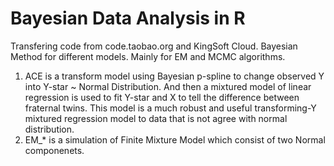 # Bayesian Data Analysis in R
Transfering code from code.taobao.org and KingSoft Cloud.
Bayesian Method for different models.
Mainly for EM and MCMC algorithms.  
1. ACE is a transform model using Bayesian p-spline to change observed Y into Y-star ~ Normal Distribution. And then a mixtured model of linear regression is used to fit Y-star and X to tell the difference between fraternal twins. This model is a much robust and useful transforming-Y mixtured regression model to data that is not agree with normal distribution.  
2. EM_* is a simulation of Finite Mixture Model which consist of two Normal componenets.
